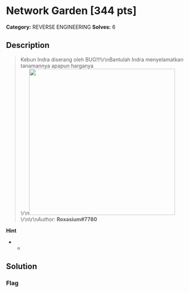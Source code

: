 # Network Garden [344 pts]

**Category:** REVERSE ENGINEERING
**Solves:** 6

## Description
>Kebun Indra diserang oleh BUG!!!\r\nBantulah Indra menyelamatkan tanamannya apapun harganya<br>\r\n<img src="https://encrypted-tbn0.gstatic.com/images?q=tbn:ANd9GcSgT1906sBh0vHDBiD4HoC45CSuwC9JVdnO1A&usqp=CAU" width=400 height=400>\r\n\r\n*Author:* **Roxasium#7780**

**Hint**
* -

## Solution

### Flag

